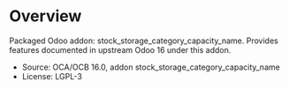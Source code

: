 # Overview

Packaged Odoo addon: stock_storage_category_capacity_name. Provides features documented in upstream Odoo 16 under this addon.

- Source: OCA/OCB 16.0, addon stock_storage_category_capacity_name
- License: LGPL-3
